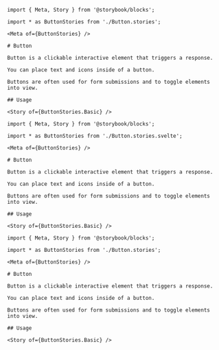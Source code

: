 ```mdx filename="Button.mdx" renderer="common" language="mdx"
import { Meta, Story } from '@storybook/blocks';

import * as ButtonStories from './Button.stories';

<Meta of={ButtonStories} />

# Button

Button is a clickable interactive element that triggers a response.

You can place text and icons inside of a button.

Buttons are often used for form submissions and to toggle elements into view.

## Usage

<Story of={ButtonStories.Basic} />
```

```mdx filename="Button.mdx" renderer="svelte" language="mdx" tabTitle="Svelte CSF"
import { Meta, Story } from '@storybook/blocks';

import * as ButtonStories from './Button.stories.svelte';

<Meta of={ButtonStories} />

# Button

Button is a clickable interactive element that triggers a response.

You can place text and icons inside of a button.

Buttons are often used for form submissions and to toggle elements into view.

## Usage

<Story of={ButtonStories.Basic} />
```

```mdx filename="Button.mdx" renderer="svelte" language="mdx" tabTitle="CSF"
import { Meta, Story } from '@storybook/blocks';

import * as ButtonStories from './Button.stories';

<Meta of={ButtonStories} />

# Button

Button is a clickable interactive element that triggers a response.

You can place text and icons inside of a button.

Buttons are often used for form submissions and to toggle elements into view.

## Usage

<Story of={ButtonStories.Basic} />
```
